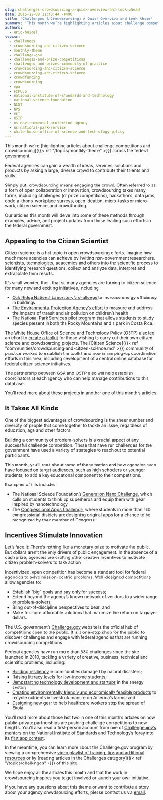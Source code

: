 ```yaml
---
slug: challenges-crowdsourcing-a-quick-overview-and-look-ahead
date: 2015-12-08 11:43:44 -0400
title: 'Challenges & Crowdsourcing: A Quick Overview and Look Ahead'
summary: 'This month we’re highlighting articles about challenge competitions and crowdsourcing across the federal government. Federal agencies can gain a wealth of ideas, services, solutions and products by asking a large, diverse crowd to contribute their talents and skills. Simply put, crowdsourcing means engaging the crowd. Often referred to as a form of open collaboration or'
authors:
  - eric-beidel
topics:
  - challenges
  - crowdsourcing-and-citizen-science
  - monthly-theme
  - challenge-gov
  - challenges-and-prize-competitions
  - challenges-and-prizes-community-of-practice
  - crowdsourcing-and-citizen-science
  - crowdsourcing-and-citizen-science
  - crowdfunding
  - crowdsourcing
  - epa
  - FCPCCS
  - national-institute-of-standards-and-technology
  - national-science-foundation
  - NIST
  - NPS
  - nsf
  - OSTP
  - us-environmental-protection-agency
  - us-national-park-service
  - white-house-office-of-science-and-technology-policy
---
```


This month we’re [highlighting articles about challenge competitions and crowdsourcing]({{< ref "/topics/monthly-theme" >}}) across the federal government.

Federal agencies can gain a wealth of ideas, services, solutions and products by asking a large, diverse crowd to contribute their talents and skills.

Simply put, crowdsourcing means engaging the crowd. Often referred to as a form of open collaboration or innovation, crowdsourcing takes many forms, including challenges (or prize competitions), hackathons, data jams, code-a-thons, workplace surveys, open ideation, micro-tasks or micro-work, citizen science, and crowdfunding.

Our articles this month will delve into some of these methods through examples, advice, and project updates from those leading such efforts in the federal government.

## Appealing to the Citizen Scientist

Citizen science is a hot topic in open crowdsourcing efforts. Imagine how much more agencies can achieve by inviting non-government researchers, scientists, technologists, academics and others into the scientific process to identifying research questions, collect and analyze data, interpret and extrapolate from results.

It’s small wonder, then, that so many agencies are turning to citizen science for many new and exciting initiatives, including:

  * [Oak Ridge National Laboratory’s challenge](http://web.ornl.gov/sci/buildings/jump/) to increase energy efficiency in buildings
  * [The Environmental Protection Agency’s effort](https://ccsinventory.wilsoncenter.org/#projectId/228) to measure and address the impacts of transit and air pollution on children’s health
  * [The National Park Service’s pilot program](http://www.nps.gov/rlc/continentaldivide/international-partnerships.htm) that allows students to study species present in both the Rocky Mountains and a park in Costa Rica.

The White House Office of Science and Technology Policy (OSTP) also led an effort to [create a toolkit](https://crowdsourcing-toolkit.sites.usa.gov/) for those wishing to carry out their own citizen science and crowdsourcing projects. The [Citizen Science]({{< ref "communities/crowdsourcing-and-citizen-science.md" >}}) community of practice worked to establish the toolkit and now is ramping-up coordination efforts in this area, including development of a central online database for federal citizen science initiatives.

The partnership between GSA and OSTP also will help establish coordinators at each agency who can help manage contributions to this database.

You’ll read more about these projects in another one of this month’s articles.

## It Takes All Kinds

One of the biggest advantages of crowdsourcing is the sheer number and diversity of people that come together to tackle an issue, regardless of education, age and other factors.

Building a community of problem-solvers is a crucial aspect of any successful challenge competition. Those that have run challenges for the government have used a variety of strategies to reach out to potential participants.

This month, you’ll read about some of those tactics and how agencies even have focused on target audiences, such as high schoolers or younger students, to add a key educational component to their competitions.

Examples of this include:

  * The National Science Foundation’s [Generation Nano Challenge](http://www.nsf.gov/news/special_reports/gennano/), which calls on students to think up superheros and equip them with gear inspired by nanotechnology
  * The [Congressional Apps Challenge](http://www.congressionalappchallenge.us/), where students in more than 160 congressional districts are designing original apps for a chance to be recognized by their member of Congress.

## Incentives Stimulate Innovation

Let&#8217;s face it: There&#8217;s nothing like a monetary prize to motivate the public. But dollars aren’t the only drivers of public engagement. In the absence of a cash prize, agencies are crafting other creative incentives to motivate citizen problem-solvers to take action.

Incentivized, open competition has become a standard tool for federal agencies to solve mission-centric problems. Well-designed competitions allow agencies to:

  * Establish “big” goals and pay only for success;
  * Extend beyond the agency’s known network of vendors to a wider range of problem-solvers;
  * Bring out-of-discipline perspectives to bear; and
  * Make for more affordable solutions that maximize the return on taxpayer dollars.

The U.S. government’s [Challenge.gov](https://www.challenge.gov/list/) website is the official hub of competitions open to the public. It is a one-stop shop for the public to discover challenges and engage with federal agencies that are running crowdsourcing competitions.

Federal agencies have run more than 630 challenges since the site launched in 2010, tackling a variety of creative, business, technical and scientific problems, including:

  * [Building resiliency](http://www.rebuildbydesign.org/) in communities damaged by natural disasters;
  * [Raising literacy levels](http://www.wordgapchallenge.hrsa.gov/) for low-income students;
  * [Jumpstarting technology development and startups](http://catalyst.energy.gov/) in the energy sector;
  * [Creating environmentally friendly and economically feasible products](https://www.challenge.gov/challenge/nutrient-recycling-challenge/) to recycle nutrients in livestock manure on America’s farms; and
  * [Designing new gear](http://www.ebolagrandchallenge.net/) to help healthcare workers stop the spread of Ebola.

You’ll read more about those last two in one of this month’s articles on how public-private partnerships are pushing challenge competitions to new heights. You’ll also read a first-person account from one of [Challenge.gov’s mentors](https://www.challenge.gov/mentors/) on the National Institute of Standards and Technology’s foray into its [first app contest](http://nistdata.devpost.com/).

In the meantime, you can learn more about the Challenge.gov program by viewing a comprehensive [video playlist of training, tips and additional resources](https://www.youtube.com/playlist?list=PLd9b-GuOJ3nFeJeAHAn3Z5opohjxIw8OC) or by [reading articles in the Challenges category]({{< ref "/topics/challenges" >}}) of this site.

We hope enjoy all the articles this month and that the work in crowdsourcing inspires you to get involved or launch your own initiative.

If you have any questions about this theme or want to contribute a story about your agency crowdsourcing efforts, please contact us via [email](mailto:challenge@gsa.gov).
